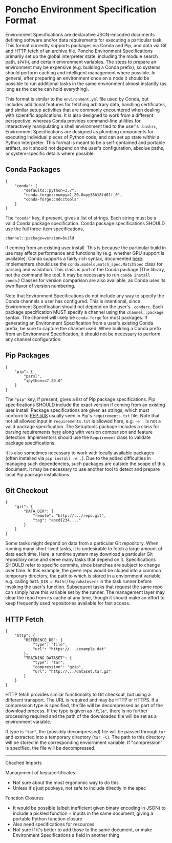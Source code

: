 Poncho Environment Specification Format
=======================================

Environment Specifications are declarative JSON-encoded documents
defining software and/or data requirements for executing a particular
task. This format currently supports packages via Conda and Pip,
and data via Git and HTTP fetch of an archive file.
Poncho Environment Specifications primarily set up the global interpreter
state, including the module search path, `$PATH`, and certain environment
variables. The steps to prepare an environment
may be expensive (e.g. building a Conda prefix), so systems should
perform caching and intelligent management where possible.
In general, after preparing an environment once on a node
it should be possible to run additional tasks in the same environment
almost instantly (as long as the cache can hold everything).

This format is similar to the `environment.yml` file used by Conda,
but includes additional features for fetching arbitrary data,
handling certificates, and similar setup activities that are
commonly encountered when dealing with scientific applications.
It is also designed to work from a different perspective:
whereas Conda provides command-line utilities for interactively
manipulating a shell environment tied to the user's `.bashrc`,
Environment Specifications are designed as plumbing components
for executing individual pieces of Python code, and can set up
state *within* a Python interpreter.
This format is meant to be a self-contained and portable artifact,
so it should not depend on the user's configuration, absolue paths,
or system-specific details where possible.

Conda Packages
--------------

```
{
	"conda": [
		"defaults::python=3.7",
		"conda-forge::numpy=1.20.0=py38h18fd61f_0",
		"conda-forge::ndcctools"
	]
}
```

The `"conda"` key, if present, gives a list of strings.
Each string must be a valid Conda package specification.
Conda package specifications SHOULD use the full three-item
specifications,

```
channel::package=version=build
```

if coming from an existing user install. This is because the
particular build in use may affect performance and functionality
(e.g. whether GPU support is available).
Conda supports a fairly rich syntax, documented
[here](https://docs.conda.io/projects/conda/en/latest/user-guide/concepts/pkg-specs.html#package-match-specifications).
Implementers should use the `conda.models.match_spec.MatchSpec`
class for parsing and validation.
This class is part of the Conda package
(The library, not the command line tool.
It may be necessary to run `conda install conda`.)
Classes for version comparison are also available,
as Conda uses its own flavor of version numbering.

Note that Environment Specifications do not include any way to
specify the Conda channels a user has configured.
This is intentional,
since Environment Specification should not depend on
the user's `.condarc`. Each package specification MUST
specify a channel using the `channel::package` syntax.
The channel will likely be `conda-forge` for most packages.
If generating an Environment Specification from a user's existing
Conda prefix, be sure to capture the channel used.
When building a Conda prefix from an Environment Specification,
it should not be necessary to perform any channel configuration.

Pip Packages
------------

```
{
	"pip": {
		"parsl",
		"ipython==7.20.0"
	}
}
```

The `"pip"` key, if present, gives a list of Pip package specifications.
Pip specifications SHOULD include the exact version if coming from an
existing user install. Package specifications are given as strings,
which must conform to
[PEP 508](https://www.python.org/dev/peps/pep-0508/)
usually seen in Pip's `requirements.txt` file.
Note that not all allowed input in `requirements.txt` is allowed here,
e.g. `-e .` is not a valid package specification.
The Setuptools package includes a class for parsing requirements
[here](https://setuptools.readthedocs.io/en/latest/pkg_resources.html#requirement-objects)
along with version comparison and feature detection.
Implementors should use the `Requirement` class to validate
package specifications.

It is also sometimes necessary to work with locally available packages
(often installed via `pip install -e .`).
Due to the added difficulties in managing such dependencies,
such packages are outside the scope of this document.
It may be necessary to use another tool to
detect and prepare local Pip package installations.

Git Checkout
------------

```
{
	"git": {
		"DATA_DIR": {
			"remote": "http://.../repo.git",
			"tag": "abcd1234...."
		}
	}
}
```

Some tasks might depend on data from a particular Git repository.
When running many short-lived tasks, it is undesirable to fetch
a large amount of data each time. Here, a runtime system may download
a particular Git repository once and serve many tasks that depend on it.
Specifications SHOULD refer to specific commits, since branches are
subject to change over time.
In this example, the given repo would be cloned into a common temporary
directory, the path to which is stored in a enviornment variable,
e.g. calling `DATA_DIR = Path(/tmp/whatever)` in the task runner before
invoking the user's function.
Subsequent tasks that request the same repo can simply have
this variable set by the runner. The management layer may clear the repo
from its cache at any time, though it should make an effort to keep
frequently used repositories available for fast access.

HTTP Fetch
----------

```
{
	"http": {
		"REFERENCE_DB": {
			"type": "file",
			"url": "https://.../example.dat"
		},
		"TRAINING_DATASET": {
			"type": "tar",
			"compression": "gzip",
			"url": "http://.../dataset.tar.gz"
		}
	}
}
```

HTTP fetch provides similar functionality to Git checkout, but
using a different transport. The URL is required and may be
HTTP or HTTPS. If a compression type is specified, the file
will be decompressed as part of the download process. If the
type is given as `"file"`, there is no further processing required
and the path of the downloaded file will be set as a environment
variable.

If type is `"tar"`, the (possibly decompressed)
file will be passed through `tar` and extracted into a temporary
directory (`tar -C`). The path to this directory will be stored
in the corresponding enviornment variable. If "compression" is
specified, the file will be decompressed.

----------------

Chached Imports

Management of keys/certificates
- Not sure about the most ergonomic way to do this
- Unless it's just pubkeys, not safe to include directly in the spec

Function Closures
- It would be possible (albeit inefficient given binary encoding in JSON)
  to include a pickled function + inputs in the same document, giving a
  portable Python function closure
- Also need specifications for resources
- Not sure if it's better to add those to the same document, or make
  Environment Specifications a field in another thing
